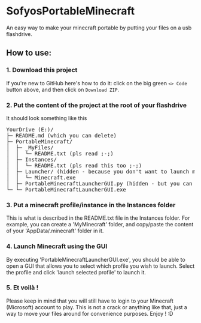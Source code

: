 # SofyosPortableMinecraft
An easy way to make your minecraft portable by putting your files on a usb flashdrive.
## How to use:
### 1. Download this project
If you're new to GitHub here's how to do it:
click on the big green ```<> Code``` button above, and then click on ```Download ZIP```. 
### 2. Put the content of the project at the root of your flashdrive
It should look something like this
<pre>
YourDrive (E:)/  
├─ README.md (which you can delete)  
├─ PortableMinecraft/  
│  ├─ _MyFiles/  
│  │  └─ README.txt (pls read ;-;)  
│  ├─ Instances/  
│  │  └─ README.txt (pls read this too ;-;)  
│  ├─ Launcher/ (hidden - because you don't want to launch minecraft from here..)  
│  │  └─ Minecraft.exe  
│  ├─ PortableMinecraftLauncherGUI.py (hidden - but you can modify it if you know what you're doing ;) )  
└─ └─ PortableMinecraftLauncherGUI.exe 
</pre>

### 3. Put a minecraft profile/instance in the Instances folder
This is what is described in the README.txt file in the Instances folder.
For example, you can create a 'MyMinecraft' folder, and copy/paste the content of your 'AppData/.minecraft' folder in it.
### 4. Launch Minecraft using the GUI
By executing 'PortableMinecraftLauncherGUI.exe', you should be able to open a GUI that allows you to select which profile you wish to launch. Select the profile and click 'launch selected profile' to launch it.
### 5. Et voilà !
Please keep in mind that you will still have to login to your Minecraft (Microsoft) account to play. This is not a crack or anything like that, just a way to move your files around for convenience purposes. Enjoy ! :D
